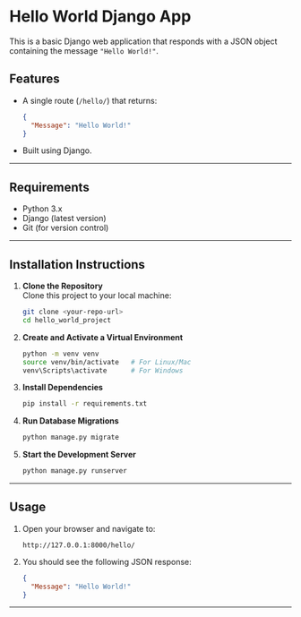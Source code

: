 # **Hello World Django App**

This is a basic Django web application that responds with a JSON object containing the message `"Hello World!"`. 

## **Features**
- A single route (`/hello/`) that returns:
  ```json
  {
    "Message": "Hello World!"
  }
  ```
- Built using Django.

---

## **Requirements**
- Python 3.x
- Django (latest version)
- Git (for version control)

---

## **Installation Instructions**

1. **Clone the Repository**  
   Clone this project to your local machine:
   ```bash
   git clone <your-repo-url>
   cd hello_world_project
   ```

2. **Create and Activate a Virtual Environment**  
   ```bash
   python -m venv venv
   source venv/bin/activate   # For Linux/Mac
   venv\Scripts\activate      # For Windows
   ```

3. **Install Dependencies**  
   ```bash
   pip install -r requirements.txt
   ```

4. **Run Database Migrations**  
   ```bash
   python manage.py migrate
   ```

5. **Start the Development Server**  
   ```bash
   python manage.py runserver
   ```

---

## **Usage**
1. Open your browser and navigate to:  
   ```
   http://127.0.0.1:8000/hello/
   ```
2. You should see the following JSON response:
   ```json
   {
     "Message": "Hello World!"
   }
   ```

---


